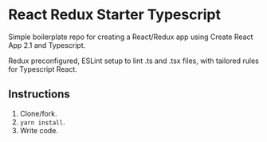 # React Redux Starter Typescript

Simple boilerplate repo for creating a React/Redux app using Create React App 2.1 and Typescript.

Redux preconfigured, ESLint setup to lint .ts and .tsx files, with tailored rules for Typescript React.

## Instructions
1. Clone/fork.
2. `yarn install`.
3. Write code.
